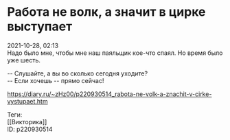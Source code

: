 Работа не волк, а значит в цирке выступает
===========================================

   
 2021-10-28, 02:13   
  Надо было мне, чтобы мне наш паяльщик кое-что спаял. Но время было уже шесть.   
   
 -- Слушайте, а вы во сколько сегодня уходите?   
 -- Если хочешь -- прямо сейчас!   
    
 <https://diary.ru/~zHz00/p220930514_rabota-ne-volk-a-znachit-v-cirke-vystupaet.htm>   
   
 Теги:   
 [[Викторика]]   
 ID: p220930514